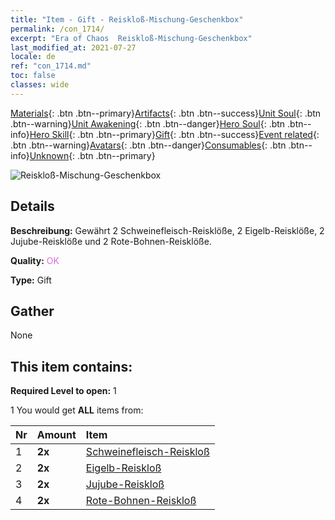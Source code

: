 ```yaml
---
title: "Item - Gift - Reiskloß-​Mischung-​Geschenkbox"
permalink: /con_1714/
excerpt: "Era of Chaos  Reiskloß-​Mischung-​Geschenkbox"
last_modified_at: 2021-07-27
locale: de
ref: "con_1714.md"
toc: false
classes: wide
---
```

 [Materials](/ItemsDE/){: .btn .btn--primary}[Artifacts](/ItemsDE/Artifacts/){: .btn .btn--success}[Unit Soul](/ItemsDE/UnitSoul/){: .btn .btn--warning}[Unit Awakening](/ItemsDE/UnitAwakening/){: .btn .btn--danger}[Hero Soul](/ItemsDE/HeroSoul/){: .btn .btn--info}[Hero Skill](/ItemsDE/HeroSkill/){: .btn .btn--primary}[Gift](/ItemsDE/Gift/){: .btn .btn--success}[Event related](/ItemsDE/Events/){: .btn .btn--warning}[Avatars](/ItemsDE/Avatars/){: .btn .btn--danger}[Consumables](/ItemsDE/Consumables/){: .btn .btn--info}[Unknown](/ItemsDE/Unknown/){: .btn .btn--primary}

 ![Reiskloß-​Mischung-​Geschenkbox](/images/t/i_907330.png)

## Details
 **Beschreibung:** Gewährt 2 Schweinefleisch-Reisklöße, 2 Eigelb-Reisklöße, 2 Jujube-Reisklöße und 2 Rote-Bohnen-Reisklöße.

 **Quality:** <span style="color: #DA70D6">OK</span>

 **Type:** Gift

## Gather

  None

## This item contains:

 **Required Level to open:** 1

 1 You would get **ALL** items  from:

  | Nr | Amount |     Item    |
  |:---|:-------|:------------|
  | 1 |  **2x** | [Schweinefleisch-​Reiskloß](/ItemsDE/con_542/) |  | 
  | 2 |  **2x** | [Eigelb-​Reiskloß](/ItemsDE/con_543/) |  | 
  | 3 |  **2x** | [Jujube-​Reiskloß](/ItemsDE/con_544/) |  | 
  | 4 |  **2x** | [Rote-​Bohnen-​Reiskloß](/ItemsDE/con_545/) |  | 
